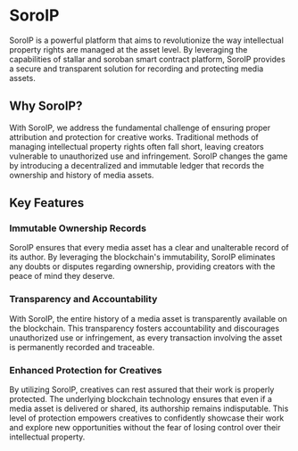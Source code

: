 # SoroIP

SoroIP is a powerful platform that aims to revolutionize the way intellectual property rights are managed at the asset level. By leveraging the capabilities of stallar and soroban smart contract platform, SoroIP provides a secure and transparent solution for recording and protecting media assets.

## Why SoroIP?

With SoroIP, we address the fundamental challenge of ensuring proper attribution and protection for creative works. Traditional methods of managing intellectual property rights often fall short, leaving creators vulnerable to unauthorized use and infringement. SoroIP changes the game by introducing a decentralized and immutable ledger that records the ownership and history of media assets.

## Key Features

### Immutable Ownership Records

SoroIP ensures that every media asset has a clear and unalterable record of its author. By leveraging the blockchain's immutability, SoroIP eliminates any doubts or disputes regarding ownership, providing creators with the peace of mind they deserve.

### Transparency and Accountability

With SoroIP, the entire history of a media asset is transparently available on the blockchain. This transparency fosters accountability and discourages unauthorized use or infringement, as every transaction involving the asset is permanently recorded and traceable.

### Enhanced Protection for Creatives

By utilizing SoroIP, creatives can rest assured that their work is properly protected. The underlying blockchain technology ensures that even if a media asset is delivered or shared, its authorship remains indisputable. This level of protection empowers creatives to confidently showcase their work and explore new opportunities without the fear of losing control over their intellectual property.